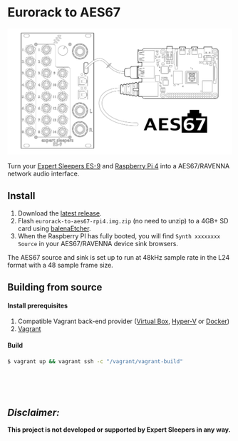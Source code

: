 # Eurorack to AES67

![Concept](/assets/concept.svg?raw=true)

Turn your [Expert Sleepers ES-9](https://www.expert-sleepers.co.uk/es9.html) and [Raspberry Pi 4](https://www.raspberrypi.com/products/raspberry-pi-4-model-b/) into a AES67/RAVENNA network audio interface.

## Install

1. Download the [latest release](https://github.com/elektrofon/eurorack-to-aes67/releases/latest).
2. Flash `eurorack-to-aes67-rpi4.img.zip` (no need to unzip) to a 4GB+ SD card using [balenaEtcher](https://www.balena.io/etcher/).
3. When the Raspberry PI has fully booted, you will find `Synth xxxxxxxx Source` in your AES67/RAVENNA device sink browsers.

The AES67 source and sink is set up to run at 48kHz sample rate in the L24 format with a 48 sample frame size.

## Building from source

#### Install prerequisites

1. Compatible Vagrant back-end provider ([Virtual Box](https://www.virtualbox.org/), [Hyper-V](https://en.wikipedia.org/wiki/Hyper-V) or [Docker](https://www.docker.io/))
2. [Vagrant](https://www.vagrantup.com/downloads)

#### Build

```bash
$ vagrant up && vagrant ssh -c "/vagrant/vagrant-build"
```

<br/>
<br/>
<br/>

*Disclaimer:*
---
**This project is not developed or supported by Expert Sleepers in any way.**
